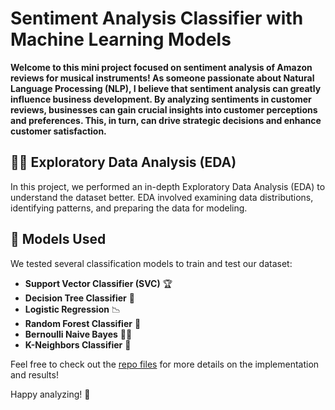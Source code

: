 # Sentiment Analysis Classifier with Machine Learning Models
**Welcome to this mini project focused on sentiment analysis of Amazon reviews for musical instruments! As someone passionate about Natural Language Processing (NLP), I believe that sentiment analysis can greatly influence business development. By analyzing sentiments in customer reviews, businesses can gain crucial insights into customer perceptions and preferences. This, in turn, can drive strategic decisions and enhance customer satisfaction.**

## 🕵️‍♂️ Exploratory Data Analysis (EDA)

In this project, we performed an in-depth Exploratory Data Analysis (EDA) to understand the dataset better. EDA involved examining data distributions, identifying patterns, and preparing the data for modeling.

## 🧩 Models Used

We tested several classification models to train and test our dataset:

- **Support Vector Classifier (SVC)** 🏆
- **Decision Tree Classifier** 🌳
- **Logistic Regression** 📉
- **Random Forest Classifier** 🌲
- **Bernoulli Naive Bayes** 🧑‍🔬
- **K-Neighbors Classifier** 🤝

Feel free to check out the [repo files](https://github.com/git-shashank-hp/Sentiment-Analisys/tree/main) for more details on the implementation and results!

Happy analyzing! 🚀
